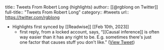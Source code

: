 title:: Tweets From Robert Long (highlights)
author:: [[@rgblong on Twitter]]
full-title:: "Tweets From Robert Long"
category:: #tweets
url:: https://twitter.com/rgblong

- Highlights first synced by [[Readwise]] [[Feb 10th, 2023]]
	- first reply, from a locked account, says, “[[Causal inference]] is often way easier than it has any right to be. E.g. sometimes there's just one factor that causes stuff you don't like.” ([View Tweet](https://twitter.com/rgblong/status/1623894040226967552))